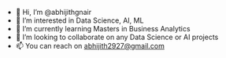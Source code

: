 - 👋 Hi, I’m @abhijithgnair
- 👀 I’m interested in Data Science, AI, ML 
- 🌱 I’m currently learning Masters in Business Analytics
- 💞️ I’m looking to collaborate on any Data Science or AI projects
- 📫 You can reach on abhijith2927@gmail.com

<!---
abhijithgnair/abhijithgnair is a ✨ special ✨ repository because its `README.md` (this file) appears on your GitHub profile.
You can click the Preview link to take a look at your changes.
--->
